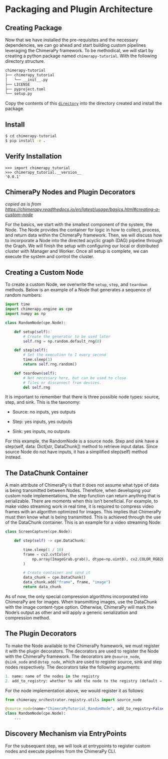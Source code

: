 # Packaging and Plugin Architecture

## Creating Package
Now that we have installed the pre-requisites and the necessary dependencies, we can go ahead and start building custom pipelines leveraging the ChimeraPy framework. To be methodical, we will start by creating a python package named `chimerapy-tutorial`. With the following directory structure. 

```bash
chimerapy-tutorial
├── chimerapy_tutorial
│   └── __init__.py
├── LICENSE
├── pyproject.toml
└── setup.py
```
Copy the contents of this [`directory`](./chimerapy-tutorial) into the directory created and install the package.

## Install

```bash
$ cd chimerapy-tutorial
$ pip install -e .
```

## Verify Installation
```shell
>>> import chimerapy_tutorial
>>> chimerapy_tutorial.__version__
'0.0.1'
```

## ChimeraPy Nodes and Plugin Decorators

_copied as is from https://chimerapy.readthedocs.io/en/latest/usage/basics.html#creating-a-custom-node_

For the basics, we start with the smallest component of the system, the Node. The Node provides the container for logic in how to collect, process, and return data within the ChimeraPy framework. Then, we will discuss how to incorporate a Node into the directed acyclic graph (DAG) pipeline through the Graph. We will finish the setup with configuring our local or distributed cluster with Manager and Worker. Once all setup is complete, we can execute the system and control the cluster.

## Creating a Custom Node

To create a custom Node, we overwrite the `setup`, `step`, and `teardown` methods. Below is an example of a Node that generates a sequence of random numbers:

```python
import time
import chimerapy.engine as cpe
import numpy as np

class RandomNode(cpe.Node):

    def setup(self):
        # Create the generator to be used later
        self.rng = np.random.default_rng(0)

    def step(self):
        # Set the execution to 1 every second
        time.sleep(1)
        return self.rng.random()

    def teardown(self):
        # Not necessary here, but can be used to close
        # files or disconnect from devices.
        del self.rng
```

It is important to remember that there is three possible node types: source, step, and sink. This is the taxonomy:

* Source: no inputs, yes outputs

* Step: yes inputs, yes outputs

* Sink: yes inputs, no outputs

For this example, the RandomNode is a source node. Step and sink have a step(self, data: Dict[str, DataChunk]) method to retrieve input datas. Since source Node do not have inputs, it has a simplified step(self) method instead.

## The DataChunk Container
A main attribute of ChimeraPy is that it does not assume what type of data is being transmitted between Nodes. Therefore, when developing your custom node implementations, the step function can return anything that is serializable. There are moments when this isn’t beneficial. For example, to make video streaming work in real time, it is required to compress video frames with an algorithm optimized for images. This implies that ChimeraPy must then know what is being transmitted. This is achieved through the use of the DataChunk container. This is an example for a video streaming Node:

```python
class ScreenCapture(cpe.Node):

    def step(self) -> cpe.DataChunk:

        time.sleep(1 / 10)
        frame = cv2.cvtColor(
            np.array(ImageGrab.grab(), dtype=np.uint8), cv2.COLOR_RGB2BGR
        )

        # Create container and send it
        data_chunk = cpe.DataChunk()
        data_chunk.add("frame", frame, "image")
        return data_chunk
```

As of now, the only special compression algorithms incorporated into ChimeraPy are for images. When transmitting images, use the DataChunk with the image content-type option. Otherwise, ChimeraPy will mark the Node’s output as other and will apply a generic serialization and compression method.

## The Plugin Decorators
To make the Node available to the ChimeraPy framework, we must register it with the plugin decorators. The decorators are used to register the Node with the ChimeraPy framework. The decorators are `@source_node`, `@sink_node` and `@step_node`, which are used to register source, sink and step nodes respectively. The decorators take the following arguments:

```python
1. name: name of the nodes in the registry 
2. add_to_registry: whether to add the node to the registry (default = False)
```

For the node implementation above, we would register it as follows:

```python
from chimerapy_orchestrator.registry.utils import source_node

@source_node(name="ChimeraPyTutorial_RandomNode", add_to_registry=False)
class RandomNode(cpe.Node):
    ...
```

## Discovery Mechanism via EntryPoints
For the subsequent step, we will look at entrypoints to register custom nodes and execute pipelines from the ChimeraPy CLI. 